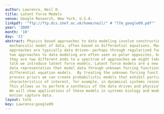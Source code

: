 ```yaml
---
author: Lawrence, Neil D.
title: Latent Force Models
venue: Google Research, New York, U.S.A.
linkpdf: '"ftp://ftp.dcs.shef.ac.uk/home/neil/" # "lfm_google09.pdf"'
year: '2009'
month: '10'
day: '21'
abstract: Physics based approaches to data modeling involve constructing an accurate
  mechanistic model of data, often based on differential equations. Machine learning
  approaches are typically data driven— perhaps through regularized function approximation.\\\{These
  two approaches to data modeling are often seen as polar opposites, but in reality
  they are two different ends to a spectrum of approaches we might take.\\\{In this
  talk we introduce latent force models. Latent force models are a new approach to
  data representation that model data through unknown forcing functions that drive
  differential equation models.  By treating the unknown forcing functions with Gaussian
  process priors we can create probabilistic models that exhibit particular physical
  characteristics of interest, for example, in dynamical systems resonance and inertia.
  This allows us to perform a synthesis of the data driven and physical modeling paradigms.
  We will show applications of these models in systems biology and modelling of human
  motion capture data.
layout: talk
key: Lawrence:google09
---
```


